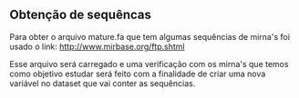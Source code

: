 ## Obtenção de sequêncas

Para obter o arquivo mature.fa que tem algumas sequências de mirna's foi usado o link: http://www.mirbase.org/ftp.shtml

Esse arquivo será carregado e uma verificação com os mirna's que temos como objetivo estudar será feito com a finalidade de criar uma nova variável no dataset que vai conter as sequências.